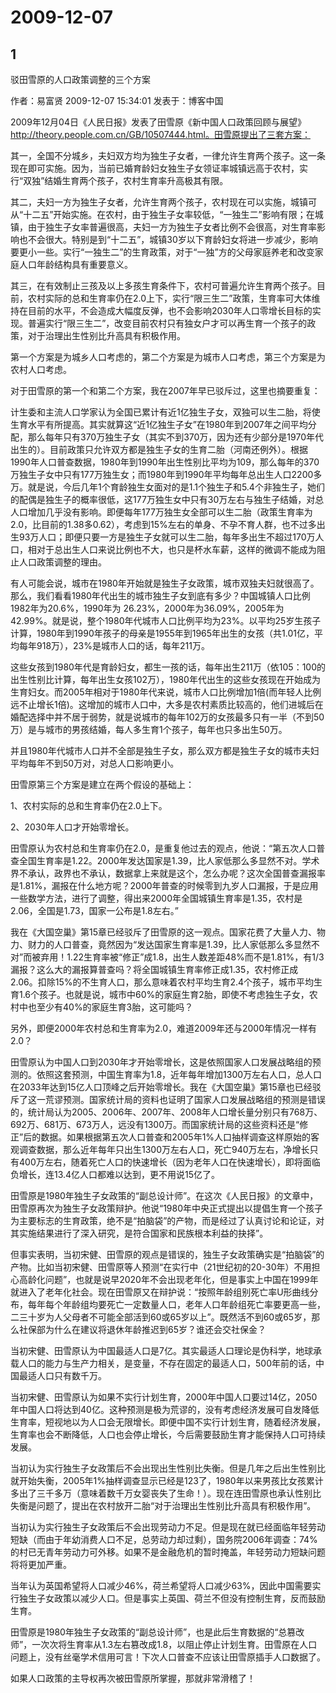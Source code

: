 # 2009-12-07

## 1

驳田雪原的人口政策调整的三个方案

作者：易富贤 2009-12-07 15:34:01 发表于：博客中国

2009年12月04日《人民日报》发表了田雪原《新中国人口政策回顾与展望》http://theory.people.com.cn/GB/10507444.html。田雪原提出了三套方案：

其一，全国不分城乡，夫妇双方均为独生子女者，一律允许生育两个孩子。这一条现在即可实施。因为，当前已婚育龄妇女独生子女领证率城镇远高于农村，实行“双独”结婚生育两个孩子，农村生育率升高极其有限。

其二，夫妇一方为独生子女者，允许生育两个孩子，农村现在可以实施，城镇可从“十二五”开始实施。在农村，由于独生子女率较低，“一独生二”影响有限；在城镇，由于独生子女率普遍很高，夫妇一方为独生子女者比例不会很高，对生育率影响也不会很大。特别是到“十二五”，城镇30岁以下育龄妇女将进一步减少，影响要更小一些。实行“一独生二”的生育政策，对于“一独”方的父母家庭养老和改变家庭人口年龄结构具有重要意义。

其三，在有效制止三孩及以上多孩生育条件下，农村可普遍允许生育两个孩子。目前，农村实际的总和生育率仍在2.0上下，实行“限三生二”政策，生育率可大体维持在目前的水平，不会造成大幅度反弹，也不会影响2030年人口零增长目标的实现。普遍实行“限三生二”，改变目前农村只有独女户才可以再生育一个孩子的政策，对于治理出生性别比升高具有积极作用。

第一个方案是为城乡人口考虑的，第二个方案是为城市人口考虑，第三个方案是为农村人口考虑。

对于田雪原的第一个和第二个方案，我在2007年早已驳斥过，这里也摘要重复：

计生委和主流人口学家认为全国已累计有近1亿独生子女，双独可以生二胎，将使生育水平有所提高。其实就算这“近1亿独生子女”在1980年到2007年之间平均分配，那么每年只有370万独生子女（其实不到370万，因为还有少部分是1970年代出生的）。目前政策只允许双方都是独生子女的生育二胎（河南还例外）。根据1990年人口普查数据，1980年到1990年出生性别比平均为109，那么每年的370万独生子女中只有177万独生女；而1980年到1990年平均每年总出生人口2200多万。就是说，今后几年1个育龄独生女面对的是1.1个独生子和5.4个非独生子，她们的配偶是独生子的概率很低，这177万独生女中只有30万左右与独生子结婚，对总人口增加几乎没有影响。即便每年177万独生女全部可以生二胎（政策生育率为2.0，比目前的1.38多0.62），考虑到15%左右的单身、不孕不育人群，也不过多出生93万人口；即便只要一方是独生子女就可以生二胎，每年多出生不超过170万人口，相对于总出生人口来说比例也不大，也只是杯水车薪，这样的微调不能成为阻止人口政策调整的理由。

有人可能会说，城市在1980年开始就是独生子女政策，城市双独夫妇就很高了。那么，我们看看1980年代出生的城市独生子女到底有多少？中国城镇人口比例1982年为20.6%，1990年为 26.23%，2000年为36.09%，2005年为42.99%。就是说，整个1980年代城市人口比例平均为23%。以平均25岁生孩子计算，1980年到1990年孩子的母亲是1955年到1965年出生的女孩（共1.01亿，平均每年918万），23%是城市人口的话，每年211万。

这些女孩到1980年代是育龄妇女，都生一孩的话，每年出生211万（依105：100的出生性别比计算，每年出生女孩102万），1980年代出生的这些女孩现在开始成为生育妇女。而2005年相对于1980年代来说，城市人口比例增加1倍(而年轻人比例远不止增长1倍)。这增加的城市人口中，大多是农村素质比较高的，他们进城后在婚配选择中并不居于弱势，就是说城市的每年102万的女孩最多只有一半（不到50万）是与城市的男孩结婚，每人多生育1个孩子，每年也只多出生50万。

并且1980年代城市人口并不全部是独生子女，那么双方都是独生子女的城市夫妇平均每年不到50万对，对总人口影响更小。

田雪原第三个方案是建立在两个假设的基础上：

1、农村实际的总和生育率仍在2.0上下。

2、2030年人口才开始零增长。

田雪原认为农村总和生育率仍在2.0，是重复他过去的观点，他说：“第五次人口普查全国生育率是1.22。2000年发达国家是1.39，比人家低那么多显然不对。学术界不承认，政界也不承认，数据拿上来就是这个，怎么办呢？这次全国普查漏报率是1.81%，漏报在什么地方呢？2000年普查的时候零到九岁人口漏报，于是应用一些数学方法，进行了调整，得出来2000年全国城镇生育率是1.35，农村是2.06，全国是1.73，国家一公布是1.8左右。”

我在《大国空巢》第15章已经驳斥了田雪原的这一观点。国家花费了大量人力、物力、财力的人口普查，竟然因为“发达国家生育率是1.39，比人家低那么多显然不对”而被弃用！1.22生育率被“修正”成1.8，出生人数差距48%而不是1.81%，有1/3漏报？这么大的漏报算普查吗？将全国城镇生育率修正成1.35，农村修正成2.06。扣除15%的不生育人口，那么意味着农村平均生育2.4个孩子，城市平均生育1.6个孩子。也就是说，城市中60%的家庭生育2胎，即使不考虑独生子女，农村中也至少有40%的家庭生育3胎，这可能吗？

另外，即便2000年农村总和生育率为2.0，难道2009年还与2000年情况一样有2.0？

田雪原认为中国人口到2030年才开始零增长，这是依照国家人口发展战略组的预测的。依照这套预测，中国生育率为1.8，近年每年增加1300万左右人口，总人口在2033年达到15亿人口顶峰之后开始零增长。我在《大国空巢》第15章也已经驳斥了这一荒谬预测。国家统计局的资料也证明了国家人口发展战略组的预测是错误的，统计局认为2005、2006年、2007年、2008年人口增长量分别只有768万、692万、681万、673万人，远没有1300万。而国家统计局的这些资料还是“修正”后的数据。如果根据第五次人口普查和2005年1%人口抽样调查这样原始的客观调查数据，那么近年每年只出生1300万左右人口，死亡940万左右，净增长只有400万左右，随着死亡人口的快速增长（因为老年人口在快速增长），即将面临负增长，连13.4亿人口都难以达到，更不用说15亿了。

田雪原是1980年独生子女政策的“副总设计师”。在这次《人民日报》的文章中，田雪原再次为独生子女政策辩护。他说“1980年中央正式提出以提倡生育一个孩子为主要标志的生育政策，绝不是“拍脑袋”的产物，而是经过了认真讨论和论证，对其实施结果进行了深入研究，是符合国家和民族根本利益的抉择”。

但事实表明，当初宋健、田雪原的观点是错误的，独生子女政策确实是“拍脑袋”的产物。比如当初宋健、田雪原等人预测“在实行中（21世纪初的20-30年）不用担心高龄化问题”，也就是说早2020年不会出现老年化，但是事实上中国在1999年就进入了老年化社会。现在田雪原又在辩护说：“按照年龄组别死亡率U形曲线分布，每年每个年龄组均要死亡一定数量人口，老年人口年龄组死亡率要更高一些，二三十岁为人父母者不可能全部活到60或65岁以上”。既然活不到60或65岁，那么社保部为什么在建议将退休年龄推迟到65岁？谁还会交社保金？

当初宋健、田雪原认为中国最适人口是7亿。其实最适人口理论是伪科学，地球承载人口的能力与生产力相关，是变量，不存在固定的最适人口，500年前的话，中国最适人口只有数千万。

当初宋健、田雪原认为如果不实行计划生育，2000年中国人口要过14亿，2050年中国人口将达到40亿。这种预测是极为荒谬的，没有考虑经济发展可自发降低生育率，短视地以为人口会无限增长。即便中国不实行计划生育，随着经济发展，生育率也会不断降低，人口也会停止增长，今后需要鼓励生育才能保持人口可持续发展。

当初认为实行独生子女政策后不会出现出生性别比失衡。但是几年之后出生性别比就开始失衡，2005年1%抽样调查显示已经是123了，1980年以来男孩比女孩累计多出了三千多万（意味着数千万女婴丧失了生命！）。现在连田雪原也承认性别比失衡是问题了，提出在农村放开二胎“对于治理出生性别比升高具有积极作用”。

当初认为实行独生子女政策后不会出现劳动力不足。但是现在就已经面临年轻劳动短缺（而由于年幼消费人口不足，总劳动力却过剩），国务院2006年调查：74%的村已无青年劳动力可外移。如果不是金融危机的暂时掩盖，年轻劳动力短缺问题将将更加严重。

当年认为英国希望将人口减少46%，荷兰希望将人口减少63%，因此中国需要实行独生子女政策以减少人口。但是事实上英国、荷兰不但没有控制生育，反而鼓励生育。

田雪原是1980年独生子女政策的“副总设计师”，也是此后生育数据的“总篡改师”，一次次将生育率从1.3左右篡改成1.8，以阻止停止计划生育。田雪原在人口问题上，没有丝毫学术信用可言！下次人口普查不应该让田雪原插手人口数据了。

如果人口政策的主导权再次被田雪原所掌握，那就非常滑稽了！

